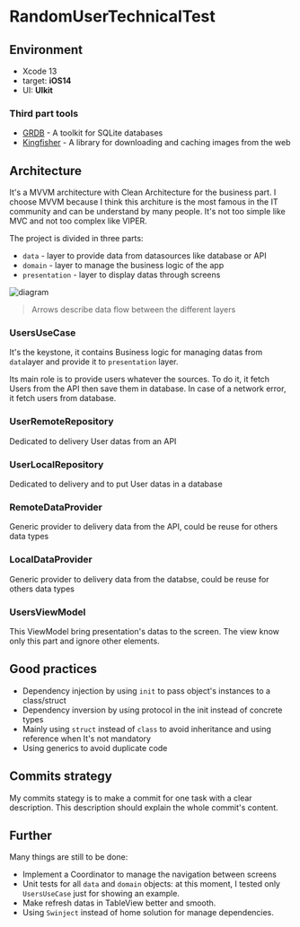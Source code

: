# RandomUserTechnicalTest

## Environment

- Xcode 13
- target: **iOS14**
- UI: **UIkit**

### Third part tools
- [GRDB](https://github.com/groue/GRDB.swift) - A toolkit for SQLite databases
- [Kingfisher](https://github.com/onevcat/Kingfisher) - A library for downloading and caching images from the web

## Architecture

It's a MVVM architecture with Clean Architecture for the business part.
I choose MVVM because I think this architure is the most famous in the IT community and can be understand by many people.
It's not too simple like MVC and not too complex like VIPER.

The project is divided in three parts:
- `data` - layer to provide data from datasources like database or API
- `domain` - layer to manage the business logic of the app
- `presentation` - layer to display datas through screens

![diagram](https://user-images.githubusercontent.com/56483550/156462813-38a29c18-b75e-479a-b4e0-7a3155c2cdfc.png)

> Arrows describe data flow between the different layers

### UsersUseCase

It's the keystone, it contains Business logic for managing datas from `data`layer and provide it to `presentation` layer.

Its main role is to provide users whatever the sources.
To do it, it fetch Users from the API then save them in database.
In case of a network error, it fetch users from database.

### UserRemoteRepository

Dedicated to delivery User datas from an API

### UserLocalRepository

Dedicated to delivery and to put User datas in a database

### RemoteDataProvider

Generic provider to delivery data from the API, could be reuse for others data types

### LocalDataProvider

Generic provider to delivery data from the databse, could be reuse for others data types

### UsersViewModel

This ViewModel bring presentation's datas to the screen.
The view know only this part and ignore other elements.

## Good practices

- Dependency injection by using `init` to pass object's instances to a class/struct
- Dependency inversion by using protocol in the init instead of concrete types
- Mainly using `struct` instead of `class` to avoid inheritance and using reference when It's not mandatory
- Using generics to avoid duplicate code

## Commits strategy

My commits stategy is to make a commit for one task with a clear description.
This description should explain the whole commit's content.


## Further

Many things are still to be done:

- Implement a Coordinator to manage the navigation between screens
- Unit tests for all `data` and `domain` objects: at this moment, I tested only `UsersUseCase` just for showing an example.
- Make refresh datas in TableView better and smooth.
- Using `Swinject` instead of home solution for manage dependencies.
